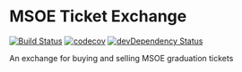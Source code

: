 # MSOE Ticket Exchange

[![Build Status](https://travis-ci.org/thofmann/msoe-ticket-exchange.svg?branch=dev)](https://travis-ci.org/thofmann/msoe-ticket-exchange)
[![codecov](https://codecov.io/gh/thofmann/msoe-ticket-exchange/branch/dev/graph/badge.svg)](https://codecov.io/gh/thofmann/msoe-ticket-exchange)
[![devDependency Status](https://david-dm.org/thofmann/msoe-ticket-exchange/dev-status.svg)](https://david-dm.org/thofmann/msoe-ticket-exchange?type=dev)

An exchange for buying and selling MSOE graduation tickets
